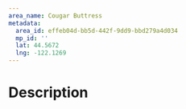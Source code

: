 ```yaml
---
area_name: Cougar Buttress
metadata:
  area_id: effeb04d-bb5d-442f-9dd9-bbd279a4d034
  mp_id: ''
  lat: 44.5672
  lng: -122.1269
---
```

# Description
